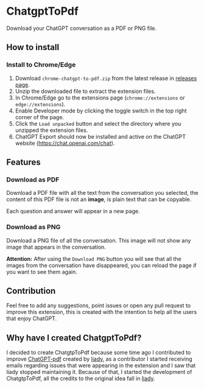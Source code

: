 # ChatgptToPdf
Download your ChatGPT conversation as a PDF or PNG file.

## How to install
### Install to Chrome/Edge
1. Download `chrome-chatgpt-to-pdf.zip` from the latest release in [releases page](https://github.com/adrianmarinwork/ChatgptToPdf/releases).
2. Unzip the downloaded file to extract the extension files.
3. In Chrome/Edge go to the extensions page (`chrome://extensions` or `edge://extensions`).
4. Enable Developer mode by clicking the toggle switch in the top right corner of the page.
5. Click the `Load unpacked` button and select the directory where you unzipped the extension files.
6. ChatGPT Export should now be installed and active on the ChatGPT website (https://chat.openai.com/chat).

## Features
### Download as PDF
Download a PDF file with all the text from the conversation you selected, the content of this PDF file is not an **image**, is plain text that can be copyable.

Each question and answer will appear in a new page.

### Download as PNG
Download a PNG file of all the conversation.
This image will not show any image that appears in the conversation.

**Attention:** After using the `Download PNG` button you will see that all the images from the conversation have disappeared, you can reload the page if you want to see them again.

## Contribution

Feel free to add any suggestions, point issues or open any pull request to improve this extension, this is created with the intention to help all the users that enjoy ChatGPT.

## Why have I created ChatgptToPdf?

I decided to create ChatgtpToPdf because some time ago I contributed to improve [ChatGPT-pdf](https://github.com/liady/ChatGPT-pdf) created by [liady](https://github.com/liady), as a contributor I started receiving emails regarding issues that were appearing in the extension and I saw that liady stopped maintaining it.
Because of that, I started the development of ChatgtpToPdf, all the credits to the original idea fall in [liady](https://github.com/liady).